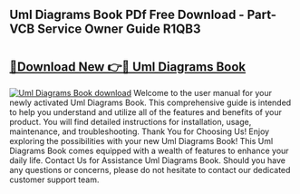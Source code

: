 ## Uml Diagrams Book PDf Free Download - Part-VCB Service Owner Guide R1QB3

# <h2><a href="http://dfnr39k.blite.top/?on=Uml+Diagrams+Book">🔗Download New 👉🔴 Uml Diagrams Book</a></h2>

[![Uml Diagrams Book download](https://i.imgur.com/lujVjoI.png)](http://dfnr39k.blite.top/?on=Uml+Diagrams+Book)
Welcome to the user manual for your newly activated Uml Diagrams Book. This comprehensive guide is intended to help you understand and utilize all of the features and benefits of your product. You will find detailed instructions for installation, usage, maintenance, and troubleshooting. Thank You for Choosing Us! Enjoy exploring the possibilities with your new Uml Diagrams Book! This Uml Diagrams Book comes equipped with a wealth of features to enhance your daily life. Contact Us for Assistance Uml Diagrams Book. Should you have any questions or concerns, please do not hesitate to contact our dedicated customer support team.
